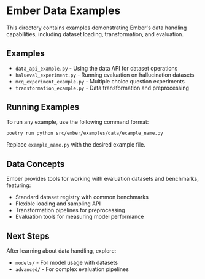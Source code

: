 # Ember Data Examples

This directory contains examples demonstrating Ember's data handling capabilities, including dataset loading, transformation, and evaluation.

## Examples

- `data_api_example.py` - Using the data API for dataset operations
- `halueval_experiment.py` - Running evaluation on hallucination datasets
- `mcq_experiment_example.py` - Multiple choice question experiments
- `transformation_example.py` - Data transformation and preprocessing

## Running Examples

To run any example, use the following command format:

```bash
poetry run python src/ember/examples/data/example_name.py
```

Replace `example_name.py` with the desired example file.

## Data Concepts

Ember provides tools for working with evaluation datasets and benchmarks, featuring:

- Standard dataset registry with common benchmarks
- Flexible loading and sampling API
- Transformation pipelines for preprocessing
- Evaluation tools for measuring model performance

## Next Steps

After learning about data handling, explore:

- `models/` - For model usage with datasets
- `advanced/` - For complex evaluation pipelines
